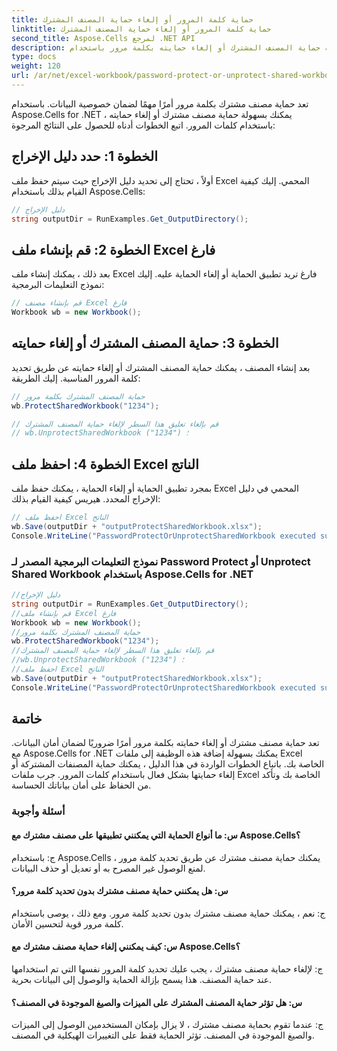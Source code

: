 ```yaml
---
title: حماية كلمة المرور أو إلغاء حماية المصنف المشترك
linktitle: حماية كلمة المرور أو إلغاء حماية المصنف المشترك
second_title: Aspose.Cells لمرجع .NET API
description: تعرف على كيفية حماية المصنف المشترك أو إلغاء حمايته بكلمة مرور باستخدام Aspose.Cells for .NET.
type: docs
weight: 120
url: /ar/net/excel-workbook/password-protect-or-unprotect-shared-workbook/
---
```

تعد حماية مصنف مشترك بكلمة مرور أمرًا مهمًا لضمان خصوصية البيانات. باستخدام Aspose.Cells for .NET ، يمكنك بسهولة حماية مصنف مشترك أو إلغاء حمايته باستخدام كلمات المرور. اتبع الخطوات أدناه للحصول على النتائج المرجوة:

## الخطوة 1: حدد دليل الإخراج

أولاً ، تحتاج إلى تحديد دليل الإخراج حيث سيتم حفظ ملف Excel المحمي. إليك كيفية القيام بذلك باستخدام Aspose.Cells:

```csharp
// دليل الإخراج
string outputDir = RunExamples.Get_OutputDirectory();
```

## الخطوة 2: قم بإنشاء ملف Excel فارغ

بعد ذلك ، يمكنك إنشاء ملف Excel فارغ تريد تطبيق الحماية أو إلغاء الحماية عليه. إليك نموذج التعليمات البرمجية:

```csharp
// قم بإنشاء مصنف Excel فارغ
Workbook wb = new Workbook();
```

## الخطوة 3: حماية المصنف المشترك أو إلغاء حمايته

بعد إنشاء المصنف ، يمكنك حماية المصنف المشترك أو إلغاء حمايته عن طريق تحديد كلمة المرور المناسبة. إليك الطريقة:

```csharp
// حماية المصنف المشترك بكلمة مرور
wb.ProtectSharedWorkbook("1234");

// قم بإلغاء تعليق هذا السطر لإلغاء حماية المصنف المشترك
// wb.UnprotectSharedWorkbook ("1234") ؛
```

## الخطوة 4: احفظ ملف Excel الناتج

بمجرد تطبيق الحماية أو إلغاء الحماية ، يمكنك حفظ ملف Excel المحمي في دليل الإخراج المحدد. هيريس كيفية القيام بذلك:

```csharp
// احفظ ملف Excel الناتج
wb.Save(outputDir + "outputProtectSharedWorkbook.xlsx");
Console.WriteLine("PasswordProtectOrUnprotectSharedWorkbook executed successfully.\r\n");
```

### نموذج التعليمات البرمجية المصدر لـ Password Protect أو Unprotect Shared Workbook باستخدام Aspose.Cells for .NET 
```csharp
//دليل الإخراج
string outputDir = RunExamples.Get_OutputDirectory();
//قم بإنشاء ملف Excel فارغ
Workbook wb = new Workbook();
//حماية المصنف المشترك بكلمة مرور
wb.ProtectSharedWorkbook("1234");
//قم بإلغاء تعليق هذا السطر لإلغاء حماية المصنف المشترك
//wb.UnprotectSharedWorkbook ("1234") ؛
//احفظ ملف Excel الناتج
wb.Save(outputDir + "outputProtectSharedWorkbook.xlsx");
Console.WriteLine("PasswordProtectOrUnprotectSharedWorkbook executed successfully.\r\n");
```

## خاتمة

تعد حماية مصنف مشترك أو إلغاء حمايته بكلمة مرور أمرًا ضروريًا لضمان أمان البيانات. مع Aspose.Cells for .NET يمكنك بسهولة إضافة هذه الوظيفة إلى ملفات Excel الخاصة بك. باتباع الخطوات الواردة في هذا الدليل ، يمكنك حماية المصنفات المشتركة أو إلغاء حمايتها بشكل فعال باستخدام كلمات المرور. جرب ملفات Excel الخاصة بك وتأكد من الحفاظ على أمان بياناتك الحساسة.

### أسئلة وأجوبة

#### س: ما أنواع الحماية التي يمكنني تطبيقها على مصنف مشترك مع Aspose.Cells؟
    
ج: باستخدام Aspose.Cells ، يمكنك حماية مصنف مشترك عن طريق تحديد كلمة مرور لمنع الوصول غير المصرح به أو تعديل أو حذف البيانات.

#### س: هل يمكنني حماية مصنف مشترك بدون تحديد كلمة مرور؟
    
ج: نعم ، يمكنك حماية مصنف مشترك بدون تحديد كلمة مرور. ومع ذلك ، يوصى باستخدام كلمة مرور قوية لتحسين الأمان.

#### س: كيف يمكنني إلغاء حماية مصنف مشترك مع Aspose.Cells؟
    
ج: لإلغاء حماية مصنف مشترك ، يجب عليك تحديد كلمة المرور نفسها التي تم استخدامها عند حماية المصنف. هذا يسمح بإزالة الحماية والوصول إلى البيانات بحرية.

#### س: هل تؤثر حماية المصنف المشترك على الميزات والصيغ الموجودة في المصنف؟
    
ج: عندما تقوم بحماية مصنف مشترك ، لا يزال بإمكان المستخدمين الوصول إلى الميزات والصيغ الموجودة في المصنف. تؤثر الحماية فقط على التغييرات الهيكلية في المصنف.